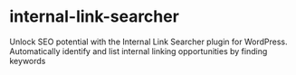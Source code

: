 # internal-link-searcher
Unlock SEO potential with the Internal Link Searcher plugin for WordPress. Automatically identify and list internal linking opportunities by finding keywords
